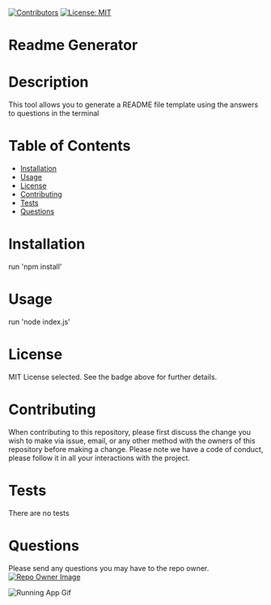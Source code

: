 
[![Contributors](https://img.shields.io/github/contributors/tabouzeid/readme_generator)](https://github.com/tabouzeid/readme_generator/graphs/contributors)
[![License: MIT](https://img.shields.io/badge/License-MIT-yellow.svg)](https://opensource.org/licenses/MIT)

# Readme Generator
# Description
This tool allows you to generate a README  file template using the  answers to questions in the terminal
# Table of Contents
* [Installation](#Installation)
* [Usage](#Usage)
* [License](#License)
* [Contributing](#Contributing)
* [Tests](#Tests)
* [Questions](#Questions)
# Installation
run 'npm install'
# Usage
run 'node index.js'
# License
MIT License selected. See the badge above for further details.
# Contributing
When contributing to this repository, please first discuss the change you wish to make via issue, email, or any other method with the owners of this repository before making a change. Please note we have a code of conduct, please follow it in all your interactions with the project.
# Tests
There are no tests
# Questions
Please send any questions you may have to the repo owner.
[![Repo Owner Image](https://avatars.githubusercontent.com/tabouzeid?s=100)](mailto:tabouzeid@gmail.com)

![Running App Gif](./assets/img/app.gif)
